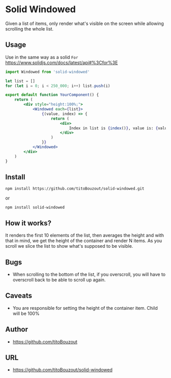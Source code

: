 # Solid Windowed

Given a list of items, only render what's visible on the screen while allowing scrolling the whole list.

## Usage

Use in the same way as a solid `For` https://www.solidjs.com/docs/latest/api#%3Cfor%3E

```jsx
import Windowed from 'solid-windowed'

let list = []
for (let i = 0; i < 250_000; i++) list.push(i)

export default function YourComponent() {
	return (
		<div style="height:100%;">
			<Windowed each={list}>
				{(value, index) => {
					return (
						<div>
							Index in list is {index()}, value is: {value}
						</div>
					)
				}}
			</Windowed>
		</div>
	)
}
```

## Install

`npm install https://github.com/titoBouzout/solid-windowed.git`

or

`npm install solid-windowed`

## How it works?

It renders the first 10 elements of the list, then averages the height and with that in mind, we get the height of the container and render N items. As you scroll we slice the list to show what's supposed to be visible.

## Bugs

- When scrolling to the bottom of the list, if you overscroll, you will have to overscroll back to be able to scroll up again.

## Caveats

- You are responsible for setting the height of the container item. Child will be 100%

## Author

- https://github.com/titoBouzout

## URL

- https://github.com/titoBouzout/solid-windowed
